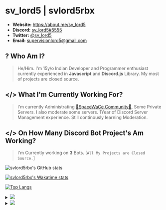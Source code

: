 # sv_lord5 | svlord5rbx

- **Website:** https://about.me/sv_lord5
- **Discord:** [sv_lord5#5555](https://discord.com/users/834888738919153684)
- **Twitter:** [@sv_lord5](https://twitter.com/sv_lord5)
- **Email:** supervisionlord5@gmail.com

## ? Who Am I?
> He/Him. I'm 15y/o Indian Developer and Programmer enthusiast currently experienced in **Javascript** and **Discord.js** Library. My most of projects are closed source.

## </> What I'm Currently Working For?
> I'm currently Administrating [🌟SpaceWaCe Community🌟](https://discord.gg/Z9W6J8w), Some Private Servers. I also moderate some servers. 1Year of Discord Server Management experience. Still continously learning Moderation.

## </> On How Many Discord Bot Project's Am Working?
> I'm Currently working on **3** Bots. [`All My Projects are Closed Source.`]

![svlord5rbx's GitHub stats](https://github-readme-stats.vercel.app/api?username=svlord5rbx&show_icons=true&theme=radical&count_private=true)

[![svlord5rbx's Wakatime stats](https://github-readme-stats.vercel.app/api/wakatime?username=svlord5rbx)](https://github.com/anuraghazra/github-readme-stats)

[![Top Langs](https://github-readme-stats.vercel.app/api/top-langs/?username=svlord5rbx&layout=compact)](https://github.com/anuraghazra/github-readme-stats)

<details>
<summary>
  <a href="https://github.com/svlord5rbx"><img src="https://img.shields.io/badge/-Language%20And%20Tools-808080?style=for-the-badge" /></a>
</summary>
  
[![JavaScript](https://img.shields.io/badge/-JavaScript-black?style=flat&logo=javascript&link=https://github.com/svlord5rbx)](https://github.com/svlord5rbx)
[![Nodejs](https://img.shields.io/badge/-Nodejs-black?style=flat&logo=Node.js&link=https://github.com/svlord5rbx)](https://github.com/svlord5rbx) 

[![Git](https://img.shields.io/badge/-Git-black?style=flat&logo=git&link=https://github.com/svlord5rbx)](https://github.com/svlord5rbx) 
[![GitHub](https://img.shields.io/badge/-GitHub-181717?style=flat&logo=github&link=https://github.com/svlord5rbx)](https://github.com/svlord5rbx)
</details>

<details>
<summary>
  <a href="https://github.com/svlord5rbx"><img src="https://img.shields.io/badge/-statistics-808080?style=for-the-badge" /></a>
</summary>
  
<p align="left"> <img src="https://komarev.com/ghpvc/?username=svlord5rbx&label=Profile%20views&color=0e75b6&style=flat" alt="svlord5rbx" /> </p>

![svlord5rbx's github stats](https://github-readme-stats.vercel.app/api?username=svlord5rbx&show_icons=true&hide_border=true&theme=dark)

</details>

<!--
Made by [sv_lord5#5555](https://discord.com/users/834888738919153684) with help of [GalaxyDanMC#0001](https://discord.com/users/448857983309316096)
-->

